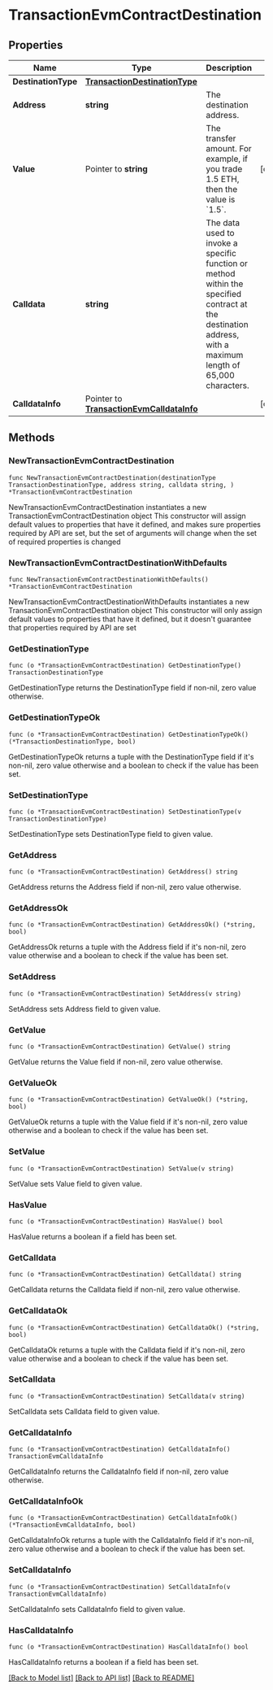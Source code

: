 # TransactionEvmContractDestination

## Properties

Name | Type | Description | Notes
------------ | ------------- | ------------- | -------------
**DestinationType** | [**TransactionDestinationType**](TransactionDestinationType.md) |  | 
**Address** | **string** | The destination address. | 
**Value** | Pointer to **string** | The transfer amount. For example, if you trade 1.5 ETH, then the value is &#x60;1.5&#x60;.  | [optional] 
**Calldata** | **string** | The data used to invoke a specific function or method within the specified contract at the destination address, with a maximum length of 65,000 characters.  | 
**CalldataInfo** | Pointer to [**TransactionEvmCalldataInfo**](TransactionEvmCalldataInfo.md) |  | [optional] 

## Methods

### NewTransactionEvmContractDestination

`func NewTransactionEvmContractDestination(destinationType TransactionDestinationType, address string, calldata string, ) *TransactionEvmContractDestination`

NewTransactionEvmContractDestination instantiates a new TransactionEvmContractDestination object
This constructor will assign default values to properties that have it defined,
and makes sure properties required by API are set, but the set of arguments
will change when the set of required properties is changed

### NewTransactionEvmContractDestinationWithDefaults

`func NewTransactionEvmContractDestinationWithDefaults() *TransactionEvmContractDestination`

NewTransactionEvmContractDestinationWithDefaults instantiates a new TransactionEvmContractDestination object
This constructor will only assign default values to properties that have it defined,
but it doesn't guarantee that properties required by API are set

### GetDestinationType

`func (o *TransactionEvmContractDestination) GetDestinationType() TransactionDestinationType`

GetDestinationType returns the DestinationType field if non-nil, zero value otherwise.

### GetDestinationTypeOk

`func (o *TransactionEvmContractDestination) GetDestinationTypeOk() (*TransactionDestinationType, bool)`

GetDestinationTypeOk returns a tuple with the DestinationType field if it's non-nil, zero value otherwise
and a boolean to check if the value has been set.

### SetDestinationType

`func (o *TransactionEvmContractDestination) SetDestinationType(v TransactionDestinationType)`

SetDestinationType sets DestinationType field to given value.


### GetAddress

`func (o *TransactionEvmContractDestination) GetAddress() string`

GetAddress returns the Address field if non-nil, zero value otherwise.

### GetAddressOk

`func (o *TransactionEvmContractDestination) GetAddressOk() (*string, bool)`

GetAddressOk returns a tuple with the Address field if it's non-nil, zero value otherwise
and a boolean to check if the value has been set.

### SetAddress

`func (o *TransactionEvmContractDestination) SetAddress(v string)`

SetAddress sets Address field to given value.


### GetValue

`func (o *TransactionEvmContractDestination) GetValue() string`

GetValue returns the Value field if non-nil, zero value otherwise.

### GetValueOk

`func (o *TransactionEvmContractDestination) GetValueOk() (*string, bool)`

GetValueOk returns a tuple with the Value field if it's non-nil, zero value otherwise
and a boolean to check if the value has been set.

### SetValue

`func (o *TransactionEvmContractDestination) SetValue(v string)`

SetValue sets Value field to given value.

### HasValue

`func (o *TransactionEvmContractDestination) HasValue() bool`

HasValue returns a boolean if a field has been set.

### GetCalldata

`func (o *TransactionEvmContractDestination) GetCalldata() string`

GetCalldata returns the Calldata field if non-nil, zero value otherwise.

### GetCalldataOk

`func (o *TransactionEvmContractDestination) GetCalldataOk() (*string, bool)`

GetCalldataOk returns a tuple with the Calldata field if it's non-nil, zero value otherwise
and a boolean to check if the value has been set.

### SetCalldata

`func (o *TransactionEvmContractDestination) SetCalldata(v string)`

SetCalldata sets Calldata field to given value.


### GetCalldataInfo

`func (o *TransactionEvmContractDestination) GetCalldataInfo() TransactionEvmCalldataInfo`

GetCalldataInfo returns the CalldataInfo field if non-nil, zero value otherwise.

### GetCalldataInfoOk

`func (o *TransactionEvmContractDestination) GetCalldataInfoOk() (*TransactionEvmCalldataInfo, bool)`

GetCalldataInfoOk returns a tuple with the CalldataInfo field if it's non-nil, zero value otherwise
and a boolean to check if the value has been set.

### SetCalldataInfo

`func (o *TransactionEvmContractDestination) SetCalldataInfo(v TransactionEvmCalldataInfo)`

SetCalldataInfo sets CalldataInfo field to given value.

### HasCalldataInfo

`func (o *TransactionEvmContractDestination) HasCalldataInfo() bool`

HasCalldataInfo returns a boolean if a field has been set.


[[Back to Model list]](../README.md#documentation-for-models) [[Back to API list]](../README.md#documentation-for-api-endpoints) [[Back to README]](../README.md)


